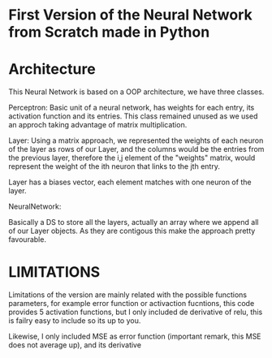 # First Version of the Neural Network from Scratch made in Python

# Architecture
This Neural Network is based on a OOP architecture, we have three classes.

Perceptron: Basic unit of a neural network, has weights for each entry, its activation function and its entries.
This class remained unused as we used an approch taking advantage of matrix multiplication.

Layer: Using a matrix approach, we represented the weights of each neuron of the layer as rows
of our Layer, and the columns would be the entries from the previous layer, therefore
the i,j element of the "weights" matrix, would represent the weight of the ith neuron
that links to the jth entry.

Layer has a biases vector, each element matches with one neuron of the layer.

NeuralNetwork:

Basically a DS to store all the layers, actually an array where we append all of our Layer
objects. As they are contigous this make the approach pretty favourable.


# LIMITATIONS
Limitations of the version are mainly related with the possible functions parameters, for example
error function or activaction fucntions, this code provides 5 activation functions, but I only
included de derivative of relu, this is failry easy to include so its up to you.

Likewise, I only included MSE as error function (important remark, this MSE does not average up),
and its derivative
